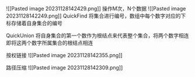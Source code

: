 ![[Pasted image 20231128142429.png]]
操作M次，N个数据
![[Pasted image 20231128142249.png]]
QuickFind 
将集合进行编号，数组中每个数字对应的下标存储着自身集合的编号


QuickUnion
将自身集合的第一个数作为根结点来代表整个集合，将两个数字相连即将这两个数字所属集合的根结点相连


按权链接
![[Pasted image 20231128142355.png]]

路径压缩
![[Pasted image 20231128142309.png]]